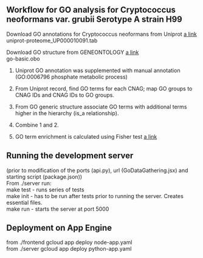 ## Workflow for GO analysis for Cryptococcus neoformans var. grubii Serotype A strain H99

Download GO annotations for Cryptococcus neoformans from Uniprot [a link](https://www.uniprot.org/uniprot/?query=yourlist:M202108126320BA52A5CE8FCD097CB85A53697A3510768EK&sort=yourlist:M202108126320BA52A5CE8FCD097CB85A53697A3510768EK&columns=yourlist(M202108126320BA52A5CE8FCD097CB85A53697A3510768EK),isomap(M202108126320BA52A5CE8FCD097CB85A53697A3510768EK),id,genes,genes(ALTERNATIVE),protein%20names,genes(PREFERRED),genes(ORF),genes(OLN),entry%20name)   
uniprot-proteome_UP000010091.tab

Download GO structure from GENEONTOLOGY [a link](http://geneontology.org/docs/download-ontology/#go_basic)   
go-basic.obo


1. Uniprot GO annotation was supplemented with manual annotation (GO:0006796 phosphate metabolic process)

2. From Uniprot record, find GO terms for each CNAG; map GO groups to CNAG IDs and CNAG IDs to GO groups.

3. From GO generic structure associate GO terms with additional terms higher in the hierarchy (is_a relationship).

4. Combine 1 and 2.

5. GO term enrichment is calculated using Fisher test [a link](https://docs.scipy.org/doc/scipy/reference/generated/scipy.stats.fisher_exact.html#scipy.stats.fisher_exact)

## Running the development server
(prior to modification of the ports (api.py), url (GoDataGathering.jsx) and starting script (package.json))   
From ./server run:  
make test - runs series of tests  
make init - has to be run after tests prior to running the server. Creates essential files.  
make run - starts the server at port 5000  

## Deployment on App Engine
from ./frontend gcloud app deploy node-app.yaml   
from ./server gcloud app deploy python-app.yaml  
